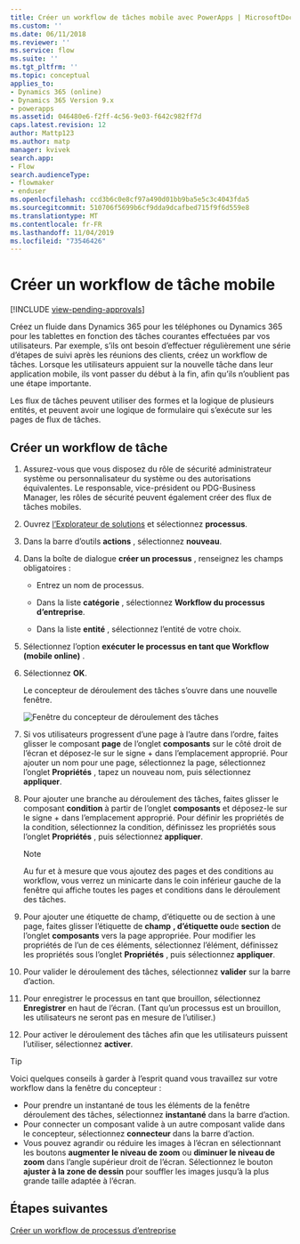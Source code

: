 ```yaml
---
title: Créer un workflow de tâches mobile avec PowerApps | MicrosoftDocs
ms.custom: ''
ms.date: 06/11/2018
ms.reviewer: ''
ms.service: flow
ms.suite: ''
ms.tgt_pltfrm: ''
ms.topic: conceptual
applies_to:
- Dynamics 365 (online)
- Dynamics 365 Version 9.x
- powerapps
ms.assetid: 046480e6-f2ff-4c56-9e03-f642c982ff7d
caps.latest.revision: 12
author: Mattp123
ms.author: matp
manager: kvivek
search.app:
- Flow
search.audienceType:
- flowmaker
- enduser
ms.openlocfilehash: ccd3b6c0e8cf97a490d01bb9ba5e5c3c4043fda5
ms.sourcegitcommit: 510706f5699b6cf9dda9dcafbed715f9f6d559e8
ms.translationtype: MT
ms.contentlocale: fr-FR
ms.lasthandoff: 11/04/2019
ms.locfileid: "73546426"
---
```

# <a name="create-a-mobile-task-flow"></a>Créer un workflow de tâche mobile
[!INCLUDE [view-pending-approvals](includes/cc-rebrand.md)]

Créez un fluide dans Dynamics 365 pour les téléphones ou Dynamics 365 pour les tablettes en fonction des tâches courantes effectuées par vos utilisateurs. Par exemple, s’ils ont besoin d’effectuer régulièrement une série d’étapes de suivi après les réunions des clients, créez un workflow de tâches. Lorsque les utilisateurs appuient sur la nouvelle tâche dans leur application mobile, ils vont passer du début à la fin, afin qu’ils n’oublient pas une étape importante.  
  
 Les flux de tâches peuvent utiliser des formes et la logique de plusieurs entités, et peuvent avoir une logique de formulaire qui s’exécute sur les pages de flux de tâches.  
  
## <a name="create-a-task-flow"></a>Créer un workflow de tâche
  
1. Assurez-vous que vous disposez du rôle de sécurité administrateur système ou personnalisateur du système ou des autorisations équivalentes. Le responsable, vice-président ou PDG-Business Manager, les rôles de sécurité peuvent également créer des flux de tâches mobiles. 
  
2. Ouvrez [l’Explorateur de solutions](/powerapps/maker/model-driven-apps/advanced-navigation#solution-explorer) et sélectionnez **processus**.  
  
3.  Dans la barre d’outils **actions** , sélectionnez **nouveau**.  
  
4.  Dans la boîte de dialogue **créer un processus** , renseignez les champs obligatoires :  
  
    -   Entrez un nom de processus.  
  
    -   Dans la liste **catégorie** , sélectionnez **Workflow du processus d’entreprise**.  
  
    -   Dans la liste **entité** , sélectionnez l’entité de votre choix.  
  
5.  Sélectionnez l’option **exécuter le processus en tant que Workflow (mobile online)** .  
  
6.  Sélectionnez **OK**.
  
     Le concepteur de déroulement des tâches s’ouvre dans une nouvelle fenêtre.  
  
     ![Fenêtre du concepteur de déroulement des tâches](media/task-flow-designer-window.png "Fenêtre du concepteur de déroulement des tâches") 
  
7.  Si vos utilisateurs progressent d’une page à l’autre dans l’ordre, faites glisser le composant **page** de l’onglet **composants** sur le côté droit de l’écran et déposez-le sur le signe + dans l’emplacement approprié. Pour ajouter un nom pour une page, sélectionnez la page, sélectionnez l’onglet **Propriétés** , tapez un nouveau nom, puis sélectionnez **appliquer**.  
  
8.  Pour ajouter une branche au déroulement des tâches, faites glisser le composant **condition** à partir de l’onglet **composants** et déposez-le sur le signe + dans l’emplacement approprié. Pour définir les propriétés de la condition, sélectionnez la condition, définissez les propriétés sous l’onglet **Propriétés** , puis sélectionnez **appliquer**.  
  
    > [!NOTE]
    >  Au fur et à mesure que vous ajoutez des pages et des conditions au workflow, vous verrez un minicarte dans le coin inférieur gauche de la fenêtre qui affiche toutes les pages et conditions dans le déroulement des tâches.  
  
9. Pour ajouter une étiquette de champ, d’étiquette ou de section à une page, faites glisser l’étiquette de **champ** **, d’étiquette ou**de **section** de l’onglet **composants** vers la page appropriée. Pour modifier les propriétés de l’un de ces éléments, sélectionnez l’élément, définissez les propriétés sous l’onglet **Propriétés** , puis sélectionnez **appliquer**.  
  
10. Pour valider le déroulement des tâches, sélectionnez **valider** sur la barre d’action.  
  
11. Pour enregistrer le processus en tant que brouillon, sélectionnez **Enregistrer** en haut de l’écran. (Tant qu’un processus est un brouillon, les utilisateurs ne seront pas en mesure de l’utiliser.)  
  
12. Pour activer le déroulement des tâches afin que les utilisateurs puissent l’utiliser, sélectionnez **activer**.  
  
> [!TIP]
>  Voici quelques conseils à garder à l’esprit quand vous travaillez sur votre workflow dans la fenêtre du concepteur :  
>   
> -  Pour prendre un instantané de tous les éléments de la fenêtre déroulement des tâches, sélectionnez **instantané** dans la barre d’action.  
> -  Pour connecter un composant valide à un autre composant valide dans le concepteur, sélectionnez **connecteur** dans la barre d’action.  
> -  Vous pouvez agrandir ou réduire les images à l’écran en sélectionnant les boutons **augmenter le niveau de zoom** ou **diminuer le niveau de zoom** dans l’angle supérieur droit de l’écran. Sélectionnez le bouton **ajuster à la zone de dessin** pour souffler les images jusqu’à la plus grande taille adaptée à l’écran.  
  
## <a name="next-steps"></a>Étapes suivantes  
 [Créer un workflow de processus d’entreprise](create-business-process-flow.md)   

